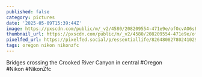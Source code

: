 ```yaml
---
published: false
category: pictures
date: '2025-05-09T15:39:44Z'
image: https://pxscdn.com/public/m/_v2/4580/208209554-471e9e/ofOcvAO6sE7P/GM50Q1Y7W1liqJatlPott2YCVe2f5suNea0XCGg4.jpg
thumbnail_url: https://pxscdn.com/public/m/_v2/4580/208209554-471e9e/ofOcvAO6sE7P/GM50Q1Y7W1liqJatlPott2YCVe2f5suNea0XCGg4_thumb.jpg
pixelfed_url: https://pixelfed.social/p/essentiallife/826480827802410295
tags: oregon nikon nikonzfc
---
```


Bridges crossing the Crooked River Canyon in central #Oregon  
#Nikon #NikonZfc